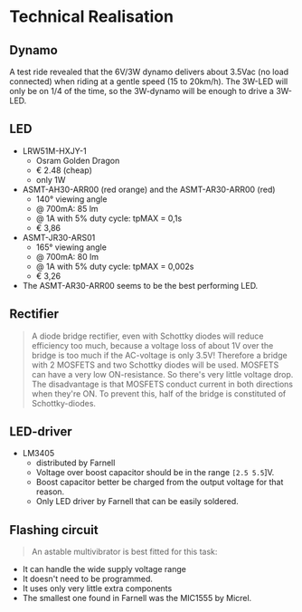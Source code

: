 # Technical Realisation #
## Dynamo ##
A test ride revealed that the 6V/3W dynamo delivers about 3.5Vac (no load connected) when riding at a gentle speed (15 to 20km/h).
The 3W-LED will only be on 1/4 of the time, so the 3W-dynamo will be enough to drive a 3W-LED.

## LED ##
  * LRW51M-HXJY-1
    * Osram Golden Dragon
    * € 2.48 (cheap)
    * only 1W
  * ASMT-AH30-ARR00 (red orange) and the ASMT-AR30-ARR00 (red)
    * 140° viewing angle
    * @ 700mA: 85 lm
    * @ 1A with 5% duty cycle: tpMAX = 0,1s
    * € 3,86
  * ASMT-JR30-ARS01
    * 165° viewing angle
    * @ 700mA: 80 lm
    * @ 1A with 5% duty cycle: tpMAX = 0,002s
    * € 3,26
  * The ASMT-AR30-ARR00 seems to be the best performing LED.

## Rectifier ##
> A diode bridge rectifier, even with Schottky diodes will reduce efficiency too much, because a voltage loss of about 1V over the bridge is too much if the AC-voltage is only 3.5V!
> Therefore a bridge with 2 MOSFETS and two Schottky diodes will be used.  MOSFETS can have a very low ON-resistance.  So there's very little voltage drop.  The disadvantage is that MOSFETS conduct current in both directions when they're ON.  To prevent this, half of the bridge is constituted of Schottky-diodes.

## LED-driver ##
  * LM3405
    * distributed by Farnell
    * Voltage over boost capacitor should be in the range `[2.5 5.5`]V.
    * Boost capacitor better be charged from the output voltage for that reason.
    * Only LED driver by Farnell that can be easily soldered.

## Flashing circuit ##
> An astable multivibrator is best fitted for this task:
  * It can handle the wide supply voltage range
  * It doesn't need to be programmed.
  * It uses only very little extra components
  * The smallest one found in Farnell was the MIC1555 by Micrel.